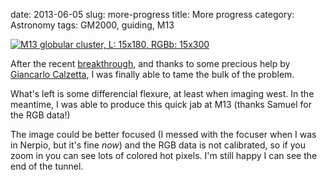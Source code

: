 date: 2013-06-05
slug: more-progress
title: More progress
category: Astronomy
tags: GM2000, guiding, M13

[![][0]][0]

After the recent [breakthrough][1], and thanks to some precious help by
[Giancarlo Calzetta][2], I was finally able to tame the bulk of the problem.

What's left is some differencial flexure, at least when imaging west. In the
meantime, I was able to produce this quick jab at M13 (thanks Samuel for the RGB
data!)

The image could be better focused (I messed with the focuser when I was in
Nerpio, but it's fine *now*) and the RGB data is not calibrated, so if you zoom
in you can see lots of colored hot pixels. I'm still happy I can see the end of
the tunnel.

[0]: |filename|/images/2013_m13_15x180L_15x300RGB.jpg "M13 globular cluster, L: 15x180, RGBb: 15x300"
[1]: /posts/2013/05/breakthrough/
[2]: http://www.astroinfo.it/

